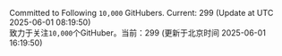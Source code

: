 Committed to Following `10,000` GitHubers. Current: <!-- FOLLOWING_COUNT -->299<!-- FOLLOWING_COUNT --> (Update at UTC <!-- LAST_UPDATED -->2025-06-01 08:19:50<!-- LAST_UPDATED -->)<br>
致力于关注`10,000`个GitHuber。当前：<!-- FOLLOWING_COUNT -->299<!-- FOLLOWING_COUNT --> (更新于北京时间 <!-- LAST_UPDATED_CST -->2025-06-01 16:19:50<!-- LAST_UPDATED_CST -->)
